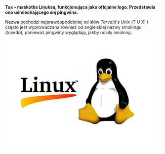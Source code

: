 
**Tux – maskotka Linuksa, funkcjonująca jako oficjalne logo. Przedstawia ono uśmiechającego się pingwina.**

Nazwa pochodzi najprawdopodobniej od słów *Torvald's Unix* (T U X) i często jest wyprowadzana również od angielskiej nazwy smokingu (tuxedo), ponieważ pingwiny wyglądają, jakby nosiły smoking.


![tux logo](/grafiki/1_01_3_Tux.png)

